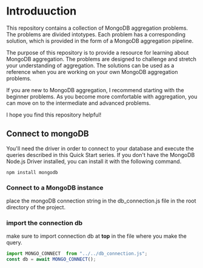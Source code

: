 # Introduuction
This repository contains a collection of MongoDB aggregation problems. The problems are divided intotypes. Each problem has a corresponding solution, which is provided in the form of a MongoDB aggregation pipeline.

The purpose of this repository is to provide a resource for learning about MongoDB aggregation. The problems are designed to challenge and stretch your understanding of aggregation. The solutions can be used as a reference when you are working on your own MongoDB aggregation problems.

If you are new to MongoDB aggregation, I recommend starting with the beginner problems. As you become more comfortable with aggregation, you can move on to the intermediate and advanced problems.

I hope you find this repository helpful!

## Connect to mongoDB

You'll need the driver in order to connect to your database and execute the queries described in this Quick Start series.
If you don't have the MongoDB Node.js Driver installed, you can install it with the following command.

`npm install mongodb`

### Connect to a MongoDB instance
place the mongoDB connection string in the db_connection.js file in the root directory of the project.

### import the connection db
make sure to import connection db at **top** in the file where you make the query.
```javascript
import MONGO_CONNECT  from "../../db_connection.js";
const db = await MONGO_CONNECT();
```
